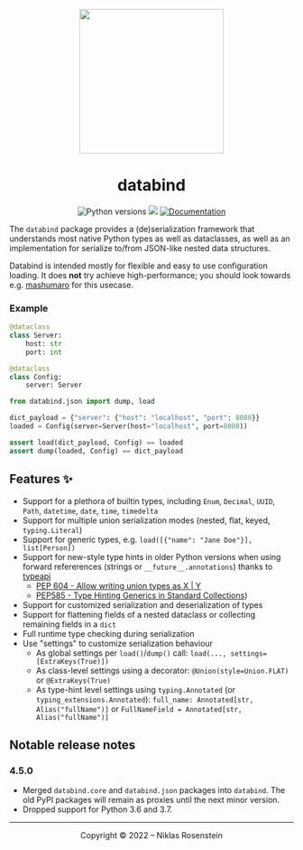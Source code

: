 <p align="center"><img src="https://i.imgur.com/KkWFne2.png" width="256px"></p>

<h1 align="center">databind</h1>

<p align="center">
  <img src="https://img.shields.io/pypi/pyversions/databind?style=flat" alt="Python versions">
  <a href="https://pypi.org/project/databind/"><img src="https://img.shields.io/pypi/v/databind?flat"></a>
  <a href="https://NiklasRosenstein.github.io/python-databind/"><img src="https://img.shields.io/badge/Documentation-blue?style=flat&logo=gitbook&logoColor=white" alt="Documentation"></a>
</p>

The `databind` package provides a (de)serialization framework that understands most native Python types as well as
dataclasses, as well as an implementation for serialize to/from JSON-like nested data structures.

Databind is intended mostly for flexible and easy to use configuration loading. It does __not__ try achieve high-performance; you should look towards e.g. [mashumaro](https://pypi.org/project/mashumaro/) for this usecase.

### Example

```python
@dataclass
class Server:
    host: str
    port: int

@dataclass
class Config:
    server: Server

from databind.json import dump, load

dict_payload = {"server": {"host": "localhost", "port": 8080}}
loaded = Config(server=Server(host="localhost", port=8080))

assert load(dict_payload, Config) == loaded
assert dump(loaded, Config) == dict_payload
```

## Features ✨

  [typeapi]: https://github.com/NiklasRosenstein/python-typeapi

* Support for a plethora of builtin types, including `Enum`, `Decimal`, `UUID`, `Path`, `datetime`, `date`, `time`, `timedelta`
* Support for multiple union serialization modes (nested, flat, keyed, `typing.Literal`)
* Support for generic types, e.g. `load([{"name": "Jane Doe"}], list[Person])`
* Support for new-style type hints in older Python versions when using forward refererences (strings or `__future__.annotations`) thanks to [typeapi][]
    * [PEP 604 - Allow writing union types as X | Y](https://www.python.org/dev/peps/pep-0604/)
    * [PEP585 - Type Hinting Generics in Standard Collections](https://www.python.org/dev/peps/pep-0585/))
* Support for customized serialization and deserialization of types
* Support for flattening fields of a nested dataclass or collecting remaining fields in a `dict`
* Full runtime type checking during serialization
* Use "settings" to customize serialization behaviour
    * As global settings per `load()`/`dump()` call: `load(..., settings=[ExtraKeys(True)])`
    * As class-level settings using a decorator: `@Union(style=Union.FLAT)` or `@ExtraKeys(True)`
    * As type-hint level settings using `typing.Annotated` (or `typing_extensions.Annotated`): `full_name: Annotated[str, Alias("fullName")]` or `FullNameField = Annotated[str, Alias("fullName")]`

## Notable release notes

### 4.5.0

* Merged `databind.core` and `databind.json` packages into `databind`. The old PyPI packages will remain as proxies
  until the next minor version.
* Dropped support for Python 3.6 and 3.7.

---

<p align="center">Copyright &copy; 2022 &ndash; Niklas Rosenstein</p>
